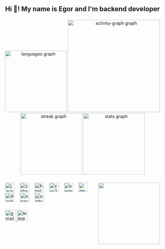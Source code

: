 <h2 align="center">Hi 👋! My name is Egor and I'm backend developer</h2>

###

<div align="center">
  <img src="https://github-readme-stats.vercel.app/api/top-langs?username=faustsadd&locale=en&hide_title=false&layout=compact&card_width=320&langs_count=7&theme=github_dark&hide_border=false" height="200" alt="languages graph"  />
  <img src="https://github-readme-activity-graph.vercel.app/graph?username=faustsadd&custom_title=Contribution%20Graph&theme=github-dark-dimmed&area=true&hide_title=false" height="300" alt="activity-graph graph"  />
  <img src="https://streak-stats.demolab.com?user=faustsadd&locale=en&mode=daily&theme=dracula&hide_border=false&border_radius=5" height="200" alt="streak graph"  />
  <img src="https://github-readme-stats.vercel.app/api?username=faustsadd&hide_title=false&hide_rank=true&show_icons=true&include_all_commits=true&count_private=true&disable_animations=false&theme=github_dark&locale=en&hide_border=false&custom_title=Git%20Stats" height="200" alt="stats graph"  />
</div>

###

<img align="right" height="200" src="https://avatars.mds.yandex.net/i?id=2ce1242bdc04faecfa24dab9b3f0c659b229fa5e-10350650-images-thumbs&n=13"  />

###

<div align="left">
  <img src="https://skillicons.dev/icons?i=java" height="30" alt="java logo"  />
  <img width="10" />
  <img src="https://skillicons.dev/icons?i=cs" height="30" alt="csharp logo"  />
  <img width="10" />
  <img src="https://cdn.jsdelivr.net/gh/devicons/devicon/icons/html5/html5-original.svg" height="30" alt="html5 logo"  />
  <img width="10" />
  <img src="https://cdn.jsdelivr.net/gh/devicons/devicon/icons/css3/css3-original.svg" height="30" alt="css3 logo"  />
  <img width="10" />
  <img src="https://img.shields.io/badge/Spring-6DB33F?logo=spring&logoColor=black&style=for-the-badge" height="30" alt="spring logo"  />
  <img width="10" />
  <img src="https://img.shields.io/badge/MySQL-4479A1?logo=mysql&logoColor=white&style=for-the-badge" height="30" alt="mysql logo"  />
  <img width="10" />
  <img src="https://img.shields.io/badge/Docker-2496ED?logo=docker&logoColor=white&style=for-the-badge" height="30" alt="docker logo"  />
  <img width="10" />
  <img src="https://img.shields.io/badge/Apache Maven-C71A36?logo=apachemaven&logoColor=white&style=for-the-badge" height="30" alt="apachemaven logo"  />
  <img width="10" />
  <img src="https://img.shields.io/badge/Unity-FFFFFF?logo=unity&logoColor=black&style=for-the-badge" height="30" alt="unity logo"  />
</div>

###

<div align="left">
  <a href="mailto:work@shulgadev.ru" target="_blank">
    <img src="https://img.shields.io/static/v1?message=Yandex&logo=gmail&label=&color=D14836&logoColor=white&labelColor=&style=for-the-badge" height="35" alt="gmail logo"  />
  </a>
  <a href="https://t.me/FaustSad" target="_blank">
    <img src="https://img.shields.io/static/v1?message=Telegram&logo=telegram&label=&color=2CA5E0&logoColor=white&labelColor=&style=for-the-badge" height="35" alt="telegram logo"  />
  </a>
</div>

###
